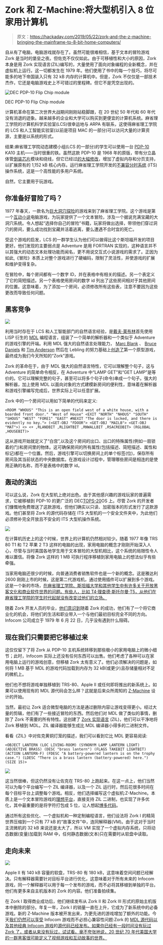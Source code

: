 # Zork 和 Z-Machine:将大型机引入 8 位家用计算机

> 原文：<https://hackaday.com/2019/05/22/zork-and-the-z-machine-bringing-the-mainframe-to-8-bit-home-computers/>

自从有了电脑，电脑游戏就存在了。虽然可能很难相信，基于文本的冒险游戏 Zork 是当时的堡垒之夜。但佐克不仅仅如此。由于可移植性和大小的原因，Zork 本身是用 Zork 实现语言(ZIL)编写的，大量使用了面向对象编程的全新概念，并在虚拟机上运行。这一切都发生在 1979 年。他们使用了书中的每一个技巧，将尽可能多的地下帝国装入只有 32 kB 内存的计算机中。但是，Zork 不仅仅是一部技术杰作，它还是电脑游戏史上不可错过的里程碑。但它不是凭空出现的。

![DEC PDP-10 Flip Chip module](img/99996b6d58c3ce40e7c0cff2a8898e92.png)

DEC PDP-10 Flip Chip module

计算机革命在第二次世界大战期间刚刚站稳脚跟，在 20 世纪 50 年代和 60 年代没有消退的迹象。越来越多的企业和大学可以购买到更便宜的计算机系统。麻省理工学院的计算机科学实验室(LCS)很幸运地与 ARPA 有联系，这使得麻省理工学院的 LCS 和人工智能实验室(以前是项目 MAC 的一部分)可以访问大量的计算资源，主要是以系统的形式。

结果:麻省理工学院动态建模小组(LCS 的一部分)的学生可以使用一台 [PDP-10](https://en.wikipedia.org/wiki/PDP-10) KA10 主机——当时很重的铁。虽然这款 PDP-10 是 1968 年的原版，带有分立晶体管[倒装芯片](https://en.wikipedia.org/wiki/Flip_Chip_%28trademark%29)模块和绕线，但它已经过[的大幅修改](https://github.com/PDP-10/its/issues/181)，增加了虚拟内存和分页支持，以扩展原有的 1,152 kB 核心内存。运行麻省理工学院开发的[不兼容分时系统](https://en.wikipedia.org/wiki/Incompatible_Timesharing_System) (ITS)操作系统，这是一个高性能的多用户系统。

自然，它主要用于玩游戏。

## 你准备好冒险了吗？

1977 年春天，一款名为[巨大洞穴探险](https://en.wikipedia.org/wiki/Colossal_Cave_Adventure)的游戏来到了麻省理工学院。这个游戏是第一个[互动小说](https://en.wikipedia.org/wiki/Interactive_fiction)电脑游戏，为玩家提供了一个文本冒险，涉及一个据说充满宝藏的大洞穴系统。令人想起“选择你自己的冒险”书籍，玩家将做出选择，带领他们穿过洞穴的房间，要么成功找到宝藏并活着逃离，要么遭遇不合时宜的死亡。

受这个游戏的启发，LCS 的一群学生认为他们可以做得比这个斯坦福开发的项目更好。他们发现的主要弱点是 Adventure 是用 FORTRAN 实现的，这种语言并不以其强大的动态文本处理功能而闻名，更不用说交互式小说游戏的需求了。正因为如此,《冒险》本质上对整个游戏进行了硬编码，限制了灵活性，并使游戏的扩展和维护变得复杂。

在冒险中，每个房间都有一个数字 ID，并在表格中有相关的描述。另一个表定义了它的简短描述。另一个表格使用房间的数字 id 列出了这些房间相对于其他房间的位置。这意味着，为了添加一个房间，必须修改所有这些表，注意不要因为这些更改而导致任何问题。

## 黑客竞争

![](img/b7a9883938b6f01a27c984d6fe52a5d3.png)

利用当时存在于 LCS 和人工智能部门的自然语言经验，是[戴夫·莱布林](https://en.wikipedia.org/wiki/Dave_Lebling)首先使用 LISP 衍生的 [MDL](https://en.wikipedia.org/wiki/MDL_%28programming_language%29) 编程语言，组装了一个简单的解析器和一个类似于 Adventure 的游戏引擎的开端。利用 MDL 强大的自然语言处理能力， [Marc Blank](https://en.wikipedia.org/wiki/Marc_Blank) 、 [Bruce Daniels](https://en.wikipedia.org/wiki/Bruce_Daniels) 和 [Tim Anderson](https://en.wikipedia.org/wiki/Tim_Anderson_%28Zork%29) 然后在 Lebling 的努力基础上[创造了](https://www.filfre.net/2012/01/zork-on-the-pdp-10/)第一个原型游戏，最终成为我们今天所知的“Zork”游戏。

Zork 的革命在于，由于 MDL 强大的自然语言特性，它可以理解整个句子，这与 Adventure 的简单命令相反，在 Adventure 中“LAMP GET”和“GET LAMP”是等价的。它可以理解完整的句子，甚至可以将多个句子(命令)串成一个句子。强大的解析器，加上使用 MDL 以面向对象的方式建模新房间的便利性，意味着在解析器和游戏引擎编写完成后，世界实际上可以任意扩展。

Zork 中的一个房间可以用如下简单的代码来定义:

`<ROOM "WHOUS"
"This is an open field west of a white house, with a boarded front door."
"West of House"
<EXIT "NORTH" "NHOUS" "SOUTH" "SHOUS" "WEST" "FORE1" "EAST" #NEXIT "The door is locked, and there is evidently no key.">
(<GET-OBJ "FDOOR"> <GET-OBJ "MAILB"> <GET-OBJ "MAT">)
<>
<+ ,RLANDBIT ,RLIGHTBIT ,RNWALLBIT ,RSACREDBIT>
(RGLOBAL ,HOUSEBIT)>`

这从游戏开始就定义了“白宫”,以及这个房间的出口、出口的特殊属性(例如一扇锁着的门)和房间里的物体。这可确保房间的所有属性(包括描述、简短描述、属性和标记)都在一个位置。然后，游戏引擎可以切换房间上的单个标签(位)，保存所有房间及其当前状态的中央数据库。在游戏设计过程中，管理哪些房间是相连的是使用正确的名称，而不是表格中的数字 id。

## 轰动的演出

可以这么说，Zork 在大型机上绝对出色。由于其他感兴趣的游戏玩家的普遍需求，它被移植到 PDP-10 的更广泛的 DEC[TOPS-20](https://en.wikipedia.org/wiki/TOPS-20)OS 上。尽管 Zork 的开发者们慷慨地免费赠送了这款游戏，但他们确实以只读、加密版本的形式发行了这款游戏。他们甚至将 Zork 的源代码存储在 ITS 大型机的一个安全文件夹中，为此他们必须修补完全开放且不安全的 ITS 大型机操作系统。

![](img/01010c9e92c2637f13a1224132ff3b28.png)

在计算机历史上的这个时候，世界上的计算机仍然相对较少。随着 1977 年像 TRS 80 T1 和 T2 苹果 2 T3 这样的电脑的出现，家用电脑的概念才刚刚开始深入人心，尽管与当时美国各地学生用于文本冒险的大型机相比，这个系统的局限性令人难以置信。将像 Zork 这样的 1 MB 可执行程序移植到家用电脑上的想法似乎有些牵强。

当家用电脑还很少的时候，向普通消费者销售软件也是一个新的概念。这是雅达利 2600 刚刚上市的时候，这是第二代游戏机，通过使用插件可以扩展到多个游戏。这是一个新的市场，[在麻省理工学院、斯坦福大学和其他学生中有许多关于开放黑客文化和商业软件世界的问题。有些人，比如 T4·理查德·斯托尔曼·T5，从他们在麻省理工学院的学生时代起就没有改变过他们的立场。](https://www.filfre.net/2012/01/the-birth-of-infocom/)

随着 Zork 开发人员的毕业，[他们意识到](https://web.archive.org/web/20060427000213/http://www.csd.uwo.ca/Infocom/Articles/NZT/zorkhist.html)随着 Zork 的成功，他们有了一个将它商业化的机会，将他们的生活和职业带入一个与他们最初目标完全不同的方向。Infocom 公司成立于 1979 年 6 月 22 日，几乎没有遇到什么阻碍。

## 现在我们只需要把它移植过来

这仅仅留下了将 Zork 从 PDP-10 主机系统转移到那些极小的家用电脑上的微小细节；此时，Infocom 实际上还没有任何东西可以出售。他们考虑了各种可以在家用电脑上运行的游戏创意，但移植 Zork 太有意义了。他们必须解决的问题是，如何将 1 MB 基于 MDL 的游戏代码加载到内存为 32 kB(或更少)且存储量相对不足的微机上。

他们也不想将游戏单独移植到 TRS-80、Apple II 或任何即将推出的新系统上。如果可以使用现有的 MDL 源代码会怎么样？这就是后来众所周知的 [Z-Machine](https://en.wikipedia.org/wiki/Z-machine) 设计的开始。

当然，最初让 Zork 适合微型电脑的方法是通过删除内容让游戏变得更小。经过大量的剪辑，他们有了一些接近冒险的东西。然后他们对 MDL 做了类似的事情，删除了 Zork 不需要的所有特性。这创建了 [Zork 实现语言](https://archive.org/details/Learning_ZIL_Steven_Eric_Meretzky_1995) (ZIL)，他们可以干净地将 Zork 移植到 MDL。ZIL 编译器能够生成比 MDL 编译器小得多的二进制文件。

看看《ZIL》中对佐克黄铜灯笼的描述，我们可以看到它比 MDL 更容易阅读:

`<OBJECT LANTERN
(LOC LIVING-ROOM)
(SYNONYM LAMP LANTERN LIGHT)
(ADJECTIVE BRASS)
(DESC "brass lantern")
(FLAGS TAKEBIT LIGHTBIT)
(ACTION LANTERN-F)
(FDESC "A battery-powered lantern is on the trophy
case.")
(LDESC "There is a brass lantern (battery-powered)
here.")
(SIZE 15)>`

![](img/c0fd1980cbad48db2fb3aadf335c2ae6.png)

这当然很棒，但这仍然没有让佐克在 TRS-80 上跑起来。在这一点上，他们当然可以为每个平台编写一个 ZIL 编译器，以及一个 ZIL 运行时，然后花很多时间在每个目标平台上调整每个游戏。相反，他们选择编写这个虚拟机:Z-Machine。本质上是一个文本冒险游戏的[理想平台](http://inform-fiction.org/zmachine/standards/index.html)，直接支持 ZIL 二进制，也实现了许多优化，其中最重要的是将字符打包成 5 位，让人想起[博多代码](https://en.wikipedia.org/wiki/Baudot_code)。

通过所有这些优化、一个虚拟机和一种定制编程语言，他们设法将 Zork I 的精简世界压缩到一个只有 77 kB 的“故事文件”中，连同解释器(VM)。由于这对于当时主流微机的 32 kB 来说还是太大了，所以 VM 实现了一个虚拟内存系统，只将动态数据(变量)加载到 RAM 中，任何静态数据(文本)只在需要时从软盘中读取。

## 走向未来

![](img/5fda33d3eb7c314476849fcfbbacc4b0.png)

Apple II 有 140 kB 容量的软盘，TRS-80 有 180 kB，这意味着空间问题已经解决。只有解释器需要针对目标平台进行优化，这意味着对于所有未来的 Infocom 游戏，同一个解释器可以用于每一个发布的游戏，而不必将其移植到单独的平台。他们有更多来自主机版本的 Zork 的内容。他们准备拍续集。

在 Zork I 取得商业成功后，他们继续发布从 Zork II 和 Zork III 形式的原始主机版本中删除的部分。年复一年，Zork I 的销量一直在上升，它成为了新系统中的必备游戏。新的 Z-Machine 版本被开发出来，为更先进的游戏增加了额外的功能。今天[我们仍然可以享受](http://www.ifwiki.org/index.php/Z-machine) Infocom 游戏而不必担心兼容性问题:Zork 的 [MDL 源代码以及其他经典 Infocom 游戏](https://github.com/historicalsource/zork)的[源代码已经发布。如果你已经有一段时间没有玩过 Zork 了，或者从来没有玩过，试试看。毫不夸张地说，20 世纪 70 年代美国大学的一群黑客很可能定义了视频游戏和互动故事的世界。](https://github.com/historicalsource?tab=repositories)